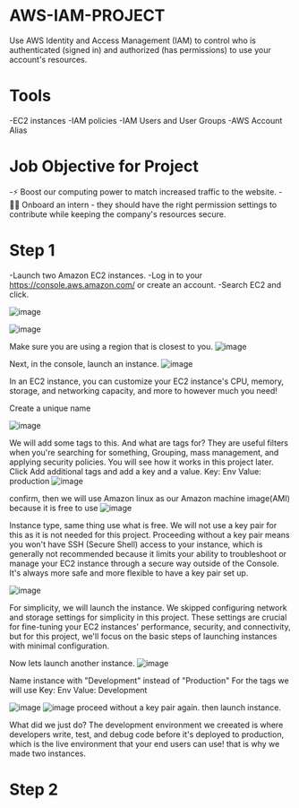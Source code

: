 # AWS-IAM-PROJECT

Use AWS Identity and Access Management (IAM) to control who is authenticated (signed in) and authorized (has permissions) to use your account's resources.

# Tools
  -EC2 instances
  -IAM policies
  -IAM Users and User Groups
  -AWS Account Alias

# Job Objective for Project
  -⚡️ Boost our computing power to match increased traffic to the website.
  -👩‍💻 Onboard an intern - they should have the right permission settings to contribute while keeping the company's resources secure.

# Step 1 

  -Launch two Amazon EC2 instances.
  -Log in to your https://console.aws.amazon.com/ or create an account.
  -Search EC2 and click.

 ![image](https://github.com/user-attachments/assets/4dd3c7e6-4297-4e5a-8128-2d97f6346346)

![image](https://github.com/user-attachments/assets/7f499f1b-5725-4045-9237-60eba06c21a0)

Make sure you are using a region that is closest to you.
![image](https://github.com/user-attachments/assets/47bb96aa-2133-4e10-a4e3-976e35f4daa0)

Next, in the console, launch an instance.
![image](https://github.com/user-attachments/assets/7a19c5c8-5011-4159-b712-430bad5db477)

In an EC2 instance, you can customize your EC2 instance's CPU, memory, storage, and networking capacity, and more to however much you need!

Create a unique name

![image](https://github.com/user-attachments/assets/6e8d4432-6025-4be6-be55-0f19f0749e06)

 We will add some tags to this. And what are tags for? They are useful filters when you're searching for something, Grouping, mass management, and applying security policies. You will see how it works in this project later.
 Click Add additional tags and add a key and a value.
 Key: Env
 Value: production
![image](https://github.com/user-attachments/assets/9fa95599-8af5-4bc5-a2ef-74e23265a63f)

confirm, then we will use Amazon linux as our Amazon machine image(AMI) because it is free to use 
![image](https://github.com/user-attachments/assets/1b414d3d-de17-418f-a7e3-2fe0b20cf659)

Instance type, same thing use what is free. 
We will not use a key pair for this as it is not needed for this project. 
Proceeding without a key pair means you won't have SSH (Secure Shell) access to your instance, which is generally not recommended because it limits your ability to troubleshoot or manage your EC2 instance through a secure way outside of the Console. It's always more safe and more flexible to have a key pair set up.

![image](https://github.com/user-attachments/assets/1fe5695d-f491-4285-a32c-edb506080708)

For simplicity, we will launch the instance.
We skipped configuring network and storage settings for simplicity in this project. These settings are crucial for fine-tuning your EC2 instances' performance, security, and connectivity, but for this project, we'll focus on the basic steps of launching instances with minimal configuration.

Now lets launch another instance.
![image](https://github.com/user-attachments/assets/b11a8c65-b4f8-4860-be43-e4236a911a85)

Name instance with "Development" instead of "Production"
For the tags we will use 
 Key: Env
 Value: Development

 ![image](https://github.com/user-attachments/assets/fc3ac3cd-f6da-4c0c-aed0-ced7c5b20512)
![image](https://github.com/user-attachments/assets/bd7fec71-f8c5-493b-876f-c6a7176e34ea)
proceed without a key pair again.
then launch instance.

What did we just do?
The development environment we creeated is where developers write, test, and debug code before it's deployed to production, which is the live environment that your end users can use! that is why we made two instances. 

# Step 2 
